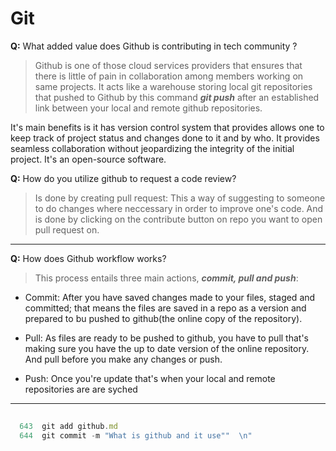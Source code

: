 # Git
**Q:** What added value does Github is contributing in tech community ?

> Github is one of those cloud services providers that ensures that there is little of pain in collaboration among members working on same projects. 
> It acts like a warehouse storing local git repositories that pushed to Github by this command **_git push_** after an established link between your local and remote github repositories.  

It's main benefits is it has version control system that provides allows one to keep track of project status and changes done to it and by who. It provides seamless collaboration without jeopardizing the integrity of the initial project. It's an open-source software. 



**Q:** How do you utilize github to request a code review? 
> Is done by creating pull request: This a way of suggesting to someone to do changes where neccessary in order to improve one's code. And is done by clicking on the contribute button on repo you want to open pull request on.  
---

**Q:** How does Github workflow works?

> This process entails three main actions, **_commit, pull and push_**: 
- Commit: After you have saved changes made to your files, staged and committed; that means the files are saved in a repo as a version and prepared to bu pushed to github(the online copy of the repository).  
- Pull: As files are ready to be pushed to github, you have to pull that's making sure you have the up to date version of the online repository. And pull before you make any changes or push.

- Push: Once you're update that's when your local and remote repositories are are syched    
---
```js
 
  643  git add github.md
  644  git commit -m "What is github and it use""  \n"
```